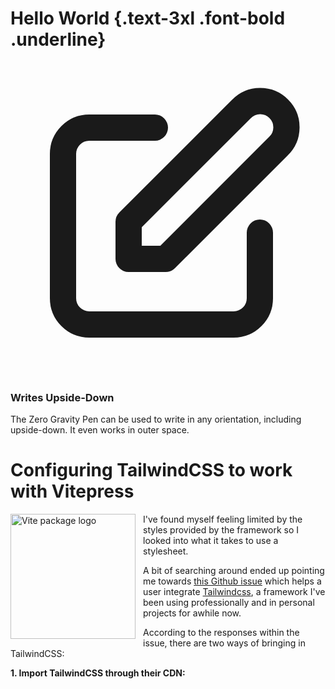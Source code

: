 # Hello World {.text-3xl .font-bold .underline}

<div class="my-8 max-w-xs rounded-lg bg-white px-6 py-8 shadow-xl ring-1 ring-slate-900/5 dark:bg-slate-800">
  <div>
    <span class="inline-flex items-center justify-center rounded-md bg-indigo-500 p-2 shadow-lg">
      <svg xmlns="http://www.w3.org/2000/svg" class="h-6 w-6 text-white" fill="none" viewBox="0 0 24 24" stroke="currentColor" stroke-width="2"><path stroke-linecap="round" stroke-linejoin="round" d="M11 5H6a2 2 0 00-2 2v11a2 2 0 002 2h11a2 2 0 002-2v-5m-1.414-9.414a2 2 0 112.828 2.828L11.828 15H9v-2.828l8.586-8.586z" /></svg>
    </span>
  </div>
  <h3 class="mt-5 text-base font-medium tracking-tight text-slate-900 dark:text-white">Writes Upside-Down</h3>
  <p class="mt-2 text-sm text-slate-500 dark:text-slate-400">The Zero Gravity Pen can be used to write in any orientation, including upside-down. It even works in outer space.</p>
</div>


# Configuring TailwindCSS to work with Vitepress

<div class="flex flex-col items-center mt-10 sm:flex-row">
  <img src="../images/vite-logo.svg" alt="Vite package logo" width="200" height="200" style="float: left; margin-right: 12px;" />
  <p class="italic text-gray-500">
    I've found myself feeling limited by the styles provided by the framework so I looked into what it takes to use a stylesheet.
  </p>
</div>

A bit of searching around ended up pointing me towards [this Github issue](https://github.com/vuejs/vitepress/issues/62) which helps a user integrate [Tailwindcss](https://tailwindcss.com/), a framework I've been using professionally and in personal projects for awhile now.

According to the responses within the issue, there are two ways of bringing in TailwindCSS:

**1. Import TailwindCSS through their CDN:**